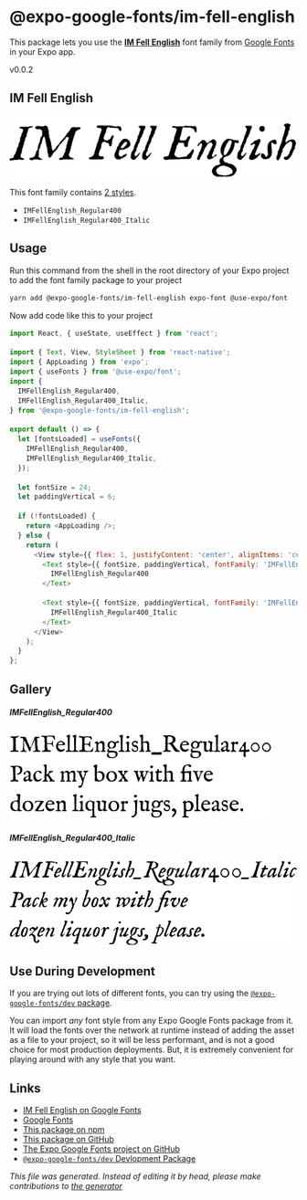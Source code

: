 # @expo-google-fonts/im-fell-english

This package lets you use the [**IM Fell English**](https://fonts.google.com/specimen/IM+Fell+English) font family from [Google Fonts](https://fonts.google.com/) in your Expo app.

v0.0.2

## IM Fell English

![IM Fell English](./font-family.png)

This font family contains [2 styles](#gallery).

- `IMFellEnglish_Regular400`
- `IMFellEnglish_Regular400_Italic`

## Usage

Run this command from the shell in the root directory of your Expo project to add the font family package to your project
```sh
yarn add @expo-google-fonts/im-fell-english expo-font @use-expo/font
```

Now add code like this to your project
```js
import React, { useState, useEffect } from 'react';

import { Text, View, StyleSheet } from 'react-native';
import { AppLoading } from 'expo';
import { useFonts } from '@use-expo/font';
import {
  IMFellEnglish_Regular400,
  IMFellEnglish_Regular400_Italic,
} from '@expo-google-fonts/im-fell-english';

export default () => {
  let [fontsLoaded] = useFonts({
    IMFellEnglish_Regular400,
    IMFellEnglish_Regular400_Italic,
  });

  let fontSize = 24;
  let paddingVertical = 6;

  if (!fontsLoaded) {
    return <AppLoading />;
  } else {
    return (
      <View style={{ flex: 1, justifyContent: 'center', alignItems: 'center' }}>
        <Text style={{ fontSize, paddingVertical, fontFamily: 'IMFellEnglish_Regular400' }}>
          IMFellEnglish_Regular400
        </Text>

        <Text style={{ fontSize, paddingVertical, fontFamily: 'IMFellEnglish_Regular400_Italic' }}>
          IMFellEnglish_Regular400_Italic
        </Text>
      </View>
    );
  }
};

```

## Gallery

##### IMFellEnglish_Regular400
![IMFellEnglish_Regular400](./1f559be93fb1947f0551b021260410225bbafe0586dd5236d734d852bf0769f1.ttf.png)

##### IMFellEnglish_Regular400_Italic
![IMFellEnglish_Regular400_Italic](./67701b098b491cf87633fd626de486662128571e48aee106245d472750bcd7c4.ttf.png)


## Use During Development

If you are trying out lots of different fonts, you can try using the [`@expo-google-fonts/dev` package](https://www.npmjs.com/package/@expo-google-fonts/dev).

You can import *any* font style from any Expo Google Fonts package from it. It will load the fonts
over the network at runtime instead of adding the asset as a file to your project, so it will be 
less performant, and is not a good choice for most production deployments. But, it is extremely convenient
for playing around with any style that you want.

## Links

- [IM Fell English on Google Fonts](https://fonts.google.com/specimen/IM+Fell+English)
- [Google Fonts](https://fonts.google.com/)
- [This package on npm](https://www.npmjs.com/package/@expo-google-fonts/im-fell-english)
- [This package on GitHub](https://github.com/expo/google-fonts/tree/master/font-packages/im-fell-english)
- [The Expo Google Fonts project on GitHub](https://github.com/expo/google-fonts)
- [`@expo-google-fonts/dev` Devlopment Package](https://github.com/expo/google-fonts/tree/master/font-packages/dev)


*This file was generated. Instead of editing it by head, please make contributions to [the generator](https://github.com/expo/google-fonts/tree/master/packages/generator)*
